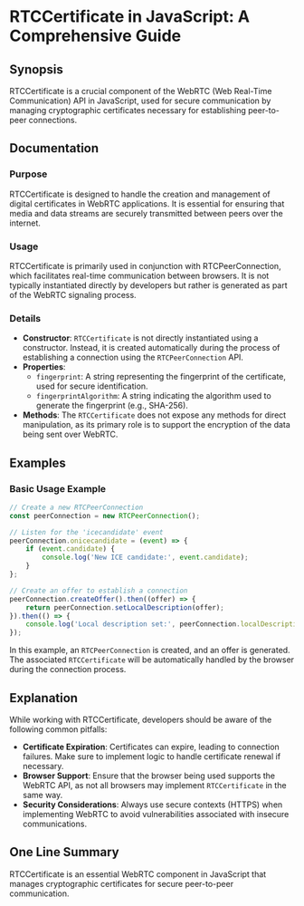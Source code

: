 <!--
Meta Description: # RTCCertificate in JavaScript: A Comprehensive Guide ## Synopsis RTCCertificate is a crucial component of the WebRTC (Web Real-Time Communication) AP...
Meta Keywords: rtccertificate, webrtc, used, rtcpeerconnection, peerconnection
-->

# RTCCertificate in JavaScript: A Comprehensive Guide

## Synopsis
RTCCertificate is a crucial component of the WebRTC (Web Real-Time Communication) API in JavaScript, used for secure communication by managing cryptographic certificates necessary for establishing peer-to-peer connections.

## Documentation

### Purpose
RTCCertificate is designed to handle the creation and management of digital certificates in WebRTC applications. It is essential for ensuring that media and data streams are securely transmitted between peers over the internet.

### Usage
RTCCertificate is primarily used in conjunction with RTCPeerConnection, which facilitates real-time communication between browsers. It is not typically instantiated directly by developers but rather is generated as part of the WebRTC signaling process.

### Details
- **Constructor**: `RTCCertificate` is not directly instantiated using a constructor. Instead, it is created automatically during the process of establishing a connection using the `RTCPeerConnection` API.
- **Properties**:
  - `fingerprint`: A string representing the fingerprint of the certificate, used for secure identification.
  - `fingerprintAlgorithm`: A string indicating the algorithm used to generate the fingerprint (e.g., SHA-256).
- **Methods**: The `RTCCertificate` does not expose any methods for direct manipulation, as its primary role is to support the encryption of the data being sent over WebRTC.

## Examples

### Basic Usage Example
```javascript
// Create a new RTCPeerConnection
const peerConnection = new RTCPeerConnection();

// Listen for the 'icecandidate' event
peerConnection.onicecandidate = (event) => {
    if (event.candidate) {
        console.log('New ICE candidate:', event.candidate);
    }
};

// Create an offer to establish a connection
peerConnection.createOffer().then((offer) => {
    return peerConnection.setLocalDescription(offer);
}).then(() => {
    console.log('Local description set:', peerConnection.localDescription);
});
```
In this example, an `RTCPeerConnection` is created, and an offer is generated. The associated `RTCCertificate` will be automatically handled by the browser during the connection process.

## Explanation
While working with RTCCertificate, developers should be aware of the following common pitfalls:

- **Certificate Expiration**: Certificates can expire, leading to connection failures. Make sure to implement logic to handle certificate renewal if necessary.
- **Browser Support**: Ensure that the browser being used supports the WebRTC API, as not all browsers may implement `RTCCertificate` in the same way.
- **Security Considerations**: Always use secure contexts (HTTPS) when implementing WebRTC to avoid vulnerabilities associated with insecure communications.

## One Line Summary
RTCCertificate is an essential WebRTC component in JavaScript that manages cryptographic certificates for secure peer-to-peer communication.